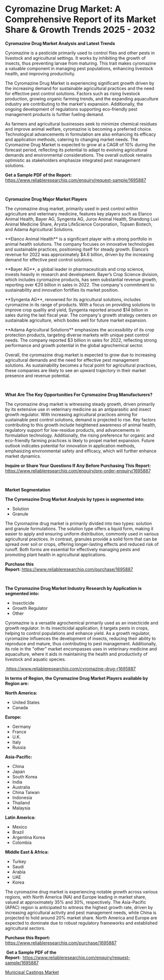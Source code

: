 <p><h1>Cyromazine Drug Market: A Comprehensive Report of its Market Share & Growth Trends 2025 - 2032</h1></p><p><strong>Cyromazine Drug Market Analysis and Latest Trends</strong></p>
<p><p>Cyromazine is a pesticide primarily used to control flies and other pests in livestock and agricultural settings. It works by inhibiting the growth of insects, thus preventing larvae from maturing. This trait makes cyromazine a valuable component in managing pest populations, enhancing livestock health, and improving productivity.</p><p>The Cyromazine Drug Market is experiencing significant growth driven by the increasing demand for sustainable agricultural practices and the need for effective pest control solutions. Factors such as rising livestock production, growing organic farming trends, and the expanding aquaculture industry are contributing to the market's expansion. Additionally, the ongoing development of regulations supporting eco-friendly pest management products is further fueling demand.</p><p>As farmers and agricultural businesses seek to minimize chemical residues and improve animal welfare, cyromazine is becoming a preferred choice. Technological advancements in formulation are also enhancing its efficacy and application methods, catering to changing market needs. The Cyromazine Drug Market is expected to grow at a CAGR of 10% during the forecast period, reflecting its potential to adapt to evolving agricultural demands and environmental considerations. The overall outlook remains optimistic as stakeholders emphasize integrated pest management solutions.</p></p>
<p><strong>Get a Sample PDF of the Report:&nbsp;</strong> <a href="https://www.reliableresearchiq.com/enquiry/request-sample/1695887?utm_campaign=2947&utm_medium=2&utm_source=Github&utm_content=ia&utm_term=27032025&utm_id=cyromazine-drug">https://www.reliableresearchiq.com/enquiry/request-sample/1695887</a></p>
<p>&nbsp;</p>
<p><strong>Cyromazine Drug Major Market Players</strong></p>
<p><p>The cyromazine drug market, primarily used in pest control within agriculture and veterinary medicine, features key players such as Elanco Animal Health, Bayer AG, Syngenta AG, Jurox Animal Health, Shandong Luxi Animal Medicine Share, Arysta LifeScience Corporation, Topsen Biotech, and Adama Agricultural Solutions.</p><p>**Elanco Animal Health** is a significant player with a strong portfolio in animal health solutions. The company focuses on innovative technologies and sustainable practices, positioning itself for steady growth. Elanco’s revenue for 2022 was approximately $4.6 billion, driven by the increasing demand for effective pest control solutions.</p><p>**Bayer AG**, a global leader in pharmaceuticals and crop science, invests heavily in research and development. Bayer’s Crop Science division, which includes cyromazine products, has seen substantial revenue growth, reporting over €20 billion in sales in 2022. The company's commitment to sustainability and innovation fortifies its market position.</p><p>**Syngenta AG**, renowned for its agricultural solutions, includes cyromazine in its range of products. With a focus on providing solutions to improve crop quality and yield, Syngenta reported around $14 billion in sales during the last fiscal year. The company's growth strategy centers on sustainable agriculture, which bodes well for future market expansion.</p><p>**Adama Agricultural Solutions** emphasizes the accessibility of its crop protection products, targeting diverse markets with unique pest control needs. The company reported $3 billion in sales for 2022, reflecting strong performance and growth potential in the global agrochemical sector.</p><p>Overall, the cyromazine drug market is expected to grow due to increasing agricultural demands and the need for effective pest management solutions. As sustainability becomes a focal point for agricultural practices, these companies are likely to see an upward trajectory in their market presence and revenue potential.</p></p>
<p>&nbsp;</p>
<p><strong>What Are The Key Opportunities For Cyromazine Drug Manufacturers?</strong></p>
<p><p>The cyromazine drug market is witnessing steady growth, driven primarily by its extensive use in veterinary medicine as an antiparasitic and insect growth regulator. With increasing agricultural practices aiming for sustainable pest control solutions, demand is projected to rise. Key factors contributing to this growth include heightened awareness of animal health, regulatory support for low-residue products, and advancements in formulation technology. Additionally, the rising preference for organic and eco-friendly farming practices is likely to propel market expansion. Future outlook indicates potential for innovation in application methods, emphasizing environmental safety and efficacy, which will further enhance market dynamics.</p></p>
<p><strong>Inquire or Share Your Questions If Any Before Purchasing This Report:</strong> <a href="https://www.reliableresearchiq.com/enquiry/pre-order-enquiry/1695887?utm_campaign=2947&utm_medium=2&utm_source=Github&utm_content=ia&utm_term=27032025&utm_id=cyromazine-drug">https://www.reliableresearchiq.com/enquiry/pre-order-enquiry/1695887</a></p>
<p>&nbsp;</p>
<p><strong>Market Segmentation</strong></p>
<p><strong>The Cyromazine Drug Market Analysis by types is segmented into:</strong></p>
<p><ul><li>Solution</li><li>Granule</li></ul></p>
<p><p>The Cyromazine drug market is primarily divided into two types: solution and granule formulations. The solution type offers a liquid form, making it easier to apply and ensuring uniform distribution, commonly used in various agricultural practices. In contrast, granules provide a solid form that can be spread over soil or crops, offering longer-lasting effects and reduced risk of runoff. Both forms are essential for effectively managing pests and promoting plant health in agricultural applications.</p></p>
<p><strong>Purchase this Report:&nbsp;</strong><a href="https://www.reliableresearchiq.com/purchase/1695887?utm_campaign=2947&utm_medium=2&utm_source=Github&utm_content=ia&utm_term=27032025&utm_id=cyromazine-drug">https://www.reliableresearchiq.com/purchase/1695887</a></p>
<p>&nbsp;</p>
<p><strong>The Cyromazine Drug Market Industry Research by Application is segmented into:</strong></p>
<p><ul><li>Insecticide</li><li>Growth Regulator</li><li>Other</li></ul></p>
<p><p>Cyromazine is a versatile agrochemical primarily used as an insecticide and growth regulator. In its insecticidal application, it targets pests in crops, helping to control populations and enhance yield. As a growth regulator, cyromazine influences the development of insects, reducing their ability to reproduce and mature, thus contributing to pest management. Additionally, its role in the "other" market encompasses uses in veterinary medicine and aquaculture, where it aids in maintaining the health and productivity of livestock and aquatic species.</p></p>
<p><a href="https://www.reliableresearchiq.com/cyromazine-drug-r1695887?utm_campaign=2947&utm_medium=2&utm_source=Github&utm_content=ia&utm_term=27032025&utm_id=cyromazine-drug">&nbsp;https://www.reliableresearchiq.com/cyromazine-drug-r1695887</a></p>
<p><strong>In terms of Region, the Cyromazine Drug Market Players available by Region are:</strong></p>
<p>
    <p> <strong> North America: </strong>
        <ul>
            <li>United States</li>
            <li>Canada</li>
        </ul>
        </p> 
    <p> <strong> Europe: </strong>
        <ul>
            <li>Germany</li>
            <li>France</li>
            <li>U.K.</li>
            <li>Italy</li>
            <li>Russia</li>
        </ul>
        </p> 
    <p> <strong> Asia-Pacific: </strong>
        <ul>
            <li>China</li>
            <li>Japan</li>
            <li>South Korea</li>
            <li>India</li>
            <li>Australia</li>
            <li>China Taiwan</li>
            <li>Indonesia</li>
            <li>Thailand</li>
            <li>Malaysia</li>
        </ul>
        </p> 
    <p> <strong> Latin America: </strong>
        <ul>
            <li>Mexico</li>
            <li>Brazil</li>
            <li>Argentina Korea</li>
            <li>Colombia</li>
        </ul>
        </p> 
    <p> <strong> Middle East & Africa: </strong>
        <ul>
            <li>Turkey</li>
            <li>Saudi</li>
            <li>Arabia</li>
            <li>UAE</li>
            <li>Korea</li>
        </ul>
    </p>
    </p>
<p><p>The cyromazine drug market is experiencing notable growth across various regions, with North America (NA) and Europe leading in market share, valued at approximately 35% and 30%, respectively. The Asia-Pacific (APAC) region is anticipated to witness the highest growth rate, driven by increasing agricultural activity and pest management needs, while China is projected to hold around 20% market share. North America and Europe are expected to dominate due to robust regulatory frameworks and established agricultural sectors.</p></p>
<p><strong>Purchase this Report: </strong><a href="https://www.reliableresearchiq.com/purchase/1695887?utm_campaign=2947&utm_medium=2&utm_source=Github&utm_content=ia&utm_term=27032025&utm_id=cyromazine-drug">https://www.reliableresearchiq.com/purchase/1695887</a></p>
<p>&nbsp;<strong>Get a Sample PDF of the Report:&nbsp;&nbsp;</strong><a href="https://www.reliableresearchiq.com/enquiry/request-sample/1695887?utm_campaign=2947&utm_medium=2&utm_source=Github&utm_content=ia&utm_term=27032025&utm_id=cyromazine-drug">https://www.reliableresearchiq.com/enquiry/request-sample/1695887</a></p>
<p><strong></strong></p>
<p><p><a href="https://github.com/heinslakey2x/Market-Research-Report-List-1/blob/main/municipal-castings-market.md?utm_campaign=2947&utm_medium=2&utm_source=Github&utm_content=ia&utm_term=27032025&utm_id=cyromazine-drug">Municipal Castings Market</a></p></p>